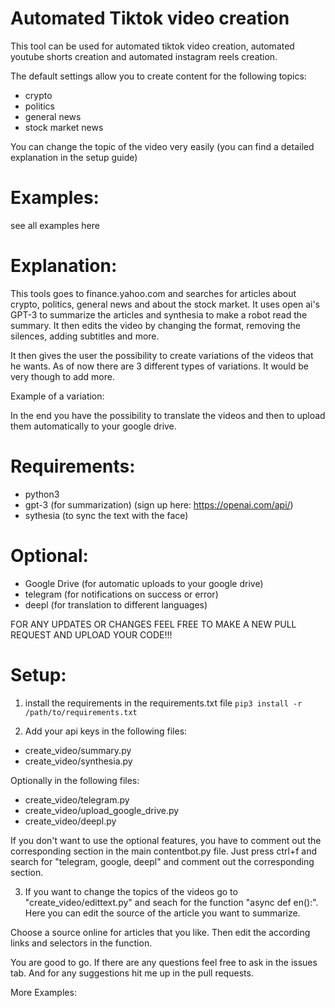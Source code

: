 # Automated Tiktok video creation
This tool can be used for automated tiktok video creation, automated youtube shorts creation and automated instagram reels creation.

The default settings allow you to create content for the following topics:
+ crypto
+ politics
+ general news
+ stock market news

You can change the topic of the video very easily (you can find a detailed explanation in the setup guide)


# Examples:


see all examples here

# Explanation:
This tools goes to finance.yahoo.com and searches for articles about crypto, politics, general news and about the stock market. It uses open ai's GPT-3 to summarize the articles and synthesia to make a robot read the summary. It then edits the video by changing the format, removing the silences, adding subtitles and more.

It then gives the user the possibility to create variations of the videos that he wants. As of now there are 3 different types of variations. It would be very though to add more.

Example of a variation:

In the end you have the possibility to translate the videos and then to upload them automatically to your google drive.

# Requirements:
+ python3
+ gpt-3 (for summarization) (sign up here: https://openai.com/api/)
+ sythesia (to sync the text with the face)

# Optional:
+ Google Drive (for automatic uploads to your google drive)
+ telegram (for notifications on success or error)
+ deepl (for translation to different languages)

FOR ANY UPDATES OR CHANGES FEEL FREE TO MAKE A NEW PULL REQUEST AND UPLOAD YOUR CODE!!!

# Setup:
1. install the requirements in the requirements.txt file
```pip3 install -r /path/to/requirements.txt```

2. Add your api keys in the following files:
+ create_video/summary.py
+ create_video/synthesia.py

Optionally in the following files:
+ create_video/telegram.py
+ create_video/upload_google_drive.py
+ create_video/deepl.py

If you don't want to use the optional features, you have to comment out the corresponding section in the main contentbot.py file. Just press ctrl+f and search for "telegram, google, deepl" and comment out the corresponding section.

3. If you want to change the topics of the videos go to "create_video/edittext.py" and seach for the function "async def en():". Here you can edit the source of the article you want to summarize.

Choose a source online for articles that you like. Then edit the according links and selectors in the function.

You are good to go. If there are any questions feel free to ask in the issues tab. And for any suggestions hit me up in the pull requests.

More Examples: